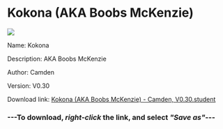 # Kokona (AKA Boobs McKenzie)

<img src = "https://raw.githubusercontent.com/Arbiter1223/Daigaku-Gurashi-Custom-Students/master/Students/Files/Kokona%20(AKA%20Boobs%20McKenzie).png">

Name: Kokona

Description: AKA Boobs McKenzie

Author: Camden

Version: V0.30

Download link: <a href="https://raw.githubusercontent.com/Arbiter1223/Daigaku-Gurashi-Custom-Students/master/Students/Files/Kokona%20(AKA%20Boobs%20McKenzie)%20-%20Camden%2C%20V0.30.student">Kokona (AKA Boobs McKenzie) - Camden, V0.30.student</a>

### ---**To download, _right-click_ the link, and select _"Save as"_**---
